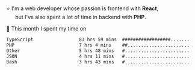 ⭐ I'm a web developer whose passion is frontend with <b>React</b>,<br/>
&nbsp; &nbsp; &nbsp; but I've also spent a lot of time in backend with <b>PHP</b>.

📅 This month I spent my time on

<!--START_SECTION:waka-->

```txt
TypeScript                 83 hrs 59 mins  ##################.......   72.20 %
PHP                        7 hrs 4 mins    ##.......................   06.08 %
Other                      5 hrs 48 mins   #........................   05.00 %
JSON                       4 hrs 11 mins   #........................   03.61 %
Bash                       3 hrs 43 mins   #........................   03.20 %
```

<!--END_SECTION:waka-->
